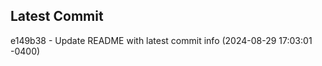 
## Latest Commit
e149b38 - Update README with latest commit info (2024-08-29 17:03:01 -0400) <Yunxi-Zhou>
